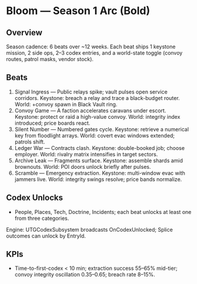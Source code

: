 # Bloom — Season 1 Arc (Bold)

## Overview

Season cadence: 6 beats over ~12 weeks. Each beat ships 1 keystone mission, 2 side ops, 2–3 codex entries, and a world-state toggle (convoy routes, patrol masks, vendor stock).

## Beats

1. Signal Ingress — Public relays spike; vault pulses open service corridors. Keystone: breach a relay and trace a black-budget router. World: +convoy spawn in Black Vault ring.
2. Convoy Game — A faction accelerates caravans under escort. Keystone: protect or raid a high-value convoy. World: integrity index introduced; price boards react.
3. Silent Number — Numbered gates cycle. Keystone: retrieve a numerical key from floodlight arrays. World: covert evac windows extended; patrols shift.
4. Ledger War — Contracts clash. Keystone: double-booked job; choose employer. World: rivalry matrix intensifies in target sectors.
5. Archive Leak — Fragments surface. Keystone: assemble shards amid brownouts. World: POI doors unlock briefly after pulses.
6. Scramble — Emergency extraction. Keystone: multi-window evac with jammers live. World: integrity swings resolve; price bands normalize.

## Codex Unlocks

- People, Places, Tech, Doctrine, Incidents; each beat unlocks at least one from three categories.

Engine: UTGCodexSubsystem broadcasts OnCodexUnlocked; Splice outcomes can unlock by EntryId.

## KPIs

- Time-to-first-codex < 10 min; extraction success 55–65% mid-tier; convoy integrity oscillation 0.35–0.65; breach rate 8–15%.

